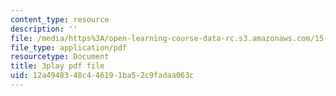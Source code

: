 ```yaml
---
content_type: resource
description: ''
file: /media/https%3A/open-learning-course-data-rc.s3.amazonaws.com/15-390-new-enterprises-spring-2013/12a4948348c446191ba52c9fadaa063c_cHgbCAHQgbU.pdf
file_type: application/pdf
resourcetype: Document
title: 3play pdf file
uid: 12a49483-48c4-4619-1ba5-2c9fadaa063c
---
```

